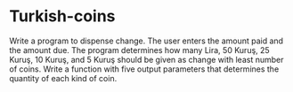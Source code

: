 # Turkish-coins
 Write a program to dispense change. The user enters the amount paid and the amount due. The program determines how many Lira, 50 Kuruş, 25 Kuruş, 10 Kuruş, and 5 Kuruş should be given as change with least number of coins. Write a function with five output parameters that determines the quantity of each kind of coin. 
